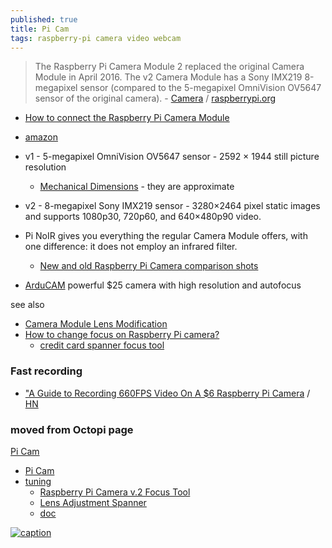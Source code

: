 ```yaml
---
published: true
title: Pi Cam
tags: raspberry-pi camera video webcam
---
```

> The Raspberry Pi Camera Module 2 replaced the original Camera Module in April 2016. The v2 Camera Module has a Sony IMX219 8-megapixel sensor (compared to the 5-megapixel OmniVision OV5647 sensor of the original camera). - [Camera](https://www.raspberrypi.org/documentation/accessories/camera.html) / [raspberrypi.org](https://www.raspberrypi.org/products/camera-module-v2/)

- [How to connect the Raspberry Pi Camera Module](https://www.techcoil.com/blog/connect-raspberry-pi-camera-module-raspberry-pi-2-raspberry-pi-3/)
- [amazon](https://www.amazon.fr/gp/product/B07KSZW251/ref=ppx_yo_dt_b_asin_title_o00_s00?ie=UTF8&psc=1)
- v1 - 5-megapixel OmniVision OV5647 sensor - 2592 × 1944 still picture resolution
	- [Mechanical Dimensions](https://www.raspberrypi-spy.co.uk/2013/05/pi-camera-module-mechanical-dimensions/) - they are approximate
- v2 - 8-megapixel Sony IMX219 sensor - 3280×2464 pixel static images and supports 1080p30, 720p60, and 640×480p90 video.

- Pi NoIR gives you everything the regular Camera Module offers, with one difference: it does not employ an infrared filter. 
	- [New and old Raspberry Pi Camera comparison shots](https://raspi.tv/2016/new-and-old-raspberry-pi-camera-comparison-shots-1-3-2-1-noir)

- [ArduCAM](https://lemariva.com/blog/2021/12/raspberry-pi-powerful-usd25-camera-high-resolution-and-autofocus) powerful $25 camera with high resolution and autofocus

see also
- [Camera Module Lens Modification](http://wiki.raspberrytorte.com/index.php?title=Camera_Module_Lens_Modifcation)
- [How to change focus on Raspberry Pi camera?](https://raspberrypi.stackexchange.com/questions/9063/how-to-change-focus-on-raspberry-pi-camera)
	- [credit card spanner focus tool](https://forums.raspberrypi.com/viewtopic.php?f=43&t=145815&start=200)

### Fast recording
- ["A Guide to Recording 660FPS Video On A $6 Raspberry Pi Camera](https://blog.robertelder.org/recording-660-fps-on-raspberry-pi-camera/) / [HN](https://news.ycombinator.com/item?id=34308773) 

### moved from Octopi page

[Pi Cam](http://espace-raspberry-francais.fr/Composants/Utilisation-Camera-sur-Raspberry-Pi-Francais/)
- [Pi Cam](https://www.pihomeserver.fr/en/2014/01/09/raspberry-pi-home-server-installer-facilement-la-camera-raspberry-pi/)
- [tuning](https://forum.e3d-online.com/threads/octoprint-raspberry-pi-camera-tweaks.647/)
	- [Raspberry Pi Camera v.2 Focus Tool](https://www.thingiverse.com/thing:2241293)
    - [Lens Adjustment Spanner](https://www.thingiverse.com/thing:1574661)
    - [doc](https://www.raspberrypi.org/app/uploads/2013/07/RaspiCam-Documentation.pdf)

[ ![caption](https://elinux.org/images/thumb/a/a7/RPiCam.jpg/600px-RPiCam.jpg)](https://elinux.org/Rpi_Camera_Module)
